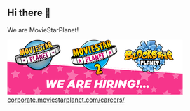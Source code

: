## Hi there 👋

We are MovieStarPlanet!

[![We Are Hiring](https://raw.githubusercontent.com/moviestarplanet/.github/main/profile/WereHiring_Mailfooter_400.png)](https://corporate.moviestarplanet.com/careers/)\
[corporate.moviestarplanet.com/careers/](https://corporate.moviestarplanet.com/careers/)

<!--

**Here are some ideas to get you started:**

🙋‍♀️ A short introduction - what is your organization all about?
🌈 Contribution guidelines - how can the community get involved?
👩‍💻 Useful resources - where can the community find your docs? Is there anything else the community should know?
🍿 Fun facts - what does your team eat for breakfast?
🧙 Remember, you can do mighty things with the power of [Markdown](https://docs.github.com/github/writing-on-github/getting-started-with-writing-and-formatting-on-github/basic-writing-and-formatting-syntax)
-->
